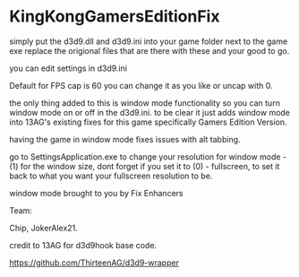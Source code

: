 # KingKongGamersEditionFix

simply put the d3d9.dll and d3d9.ini into your game folder next to the game exe replace the origional files that are there with these and your good to go.

you can edit settings in d3d9.ini 

Default for FPS cap is 60 you can change it as you like or uncap with 0.

the only thing added to this is window mode functionality so you can turn window mode on or off in the d3d9.ini. to be clear it just adds window mode into 13AG's existing fixes for this game specifically Gamers Edition Version.

having the game in window mode fixes issues with alt tabbing.

go to SettingsApplication.exe to change your resolution for window mode - (1) for the window size, dont forget if you set it to (0) - fullscreen, to set it back to what you want your fullscreen resolution to be.

window mode brought to you by Fix Enhancers 

Team: 

Chip, JokerAlex21.

credit to 13AG for d3d9hook base code.

https://github.com/ThirteenAG/d3d9-wrapper
